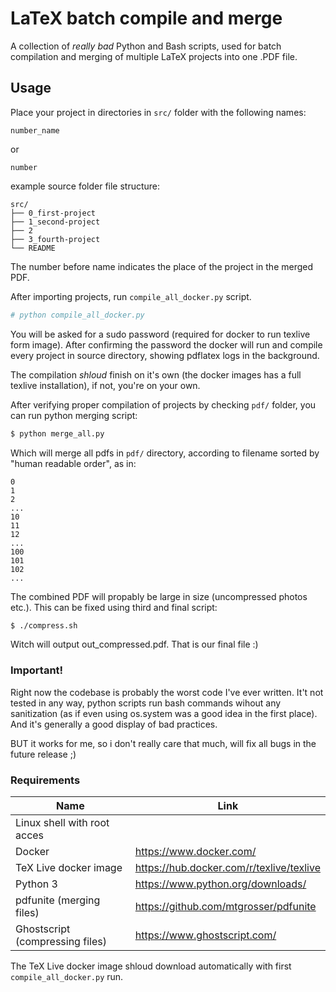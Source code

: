 # LaTeX batch compile and merge

A collection of _really bad_ Python and Bash scripts, used for batch compilation
and merging of multiple LaTeX projects into one .PDF file.

## Usage 
Place your project in directories in `src/` folder with the following names:

`number_name`

or

`number`

example source folder file structure:

```
src/
├── 0_first-project
├── 1_second-project
├── 2
├── 3_fourth-project
└── README
```

The number before name indicates the place of the project in the merged PDF.

After importing projects, run `compile_all_docker.py` script.

```bash
# python compile_all_docker.py
```

You will be asked for a sudo password (required for docker to run texlive form image). After confirming the password the docker will run
and compile every project in source directory, showing pdflatex logs in the background. 

The compilation _shloud_ finish on it's own (the docker images has a full texlive installation), if not, you're on your own.

After verifying proper compilation of projects by checking `pdf/` folder, you can run python merging script:

```bash
$ python merge_all.py
```

Which will merge all pdfs in `pdf/` directory, according to filename sorted by "human readable order", as in:

```
0
1
2
...
10
11
12
...
100
101
102
...
```

The combined PDF will propably be large in size (uncompressed photos etc.). This can be fixed using third and final script:
```bash
$ ./compress.sh
```

Witch will output out_compressed.pdf. That is our final file :)

### Important!

Right now the codebase is probably the worst code I've ever written. It't not tested in any way, python scripts run bash commands wihout
any sanitization (as if even using os.system was a good idea in the first place). And it's generally a good display of bad practices.

BUT it works for me, so i don't really care that much, will fix all bugs in the future release ;) 

### Requirements

| Name                                 | Link                                     |
| ---                                  | ---                                      |
| Linux shell with root acces          |                                          |
| Docker                               | https://www.docker.com/                  |
| TeX Live docker image                | https://hub.docker.com/r/texlive/texlive |
| Python 3                             | https://www.python.org/downloads/        |
| pdfunite (merging files)             | https://github.com/mtgrosser/pdfunite    |
| Ghostscript (compressing files)      | https://www.ghostscript.com/             |

The TeX Live docker image shloud download automatically with first `compile_all_docker.py` run.

